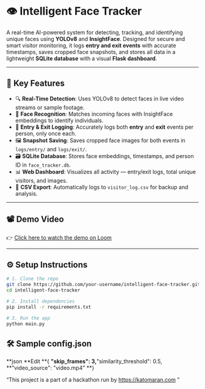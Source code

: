 # 👁️ Intelligent Face Tracker

A real-time AI-powered system for detecting, tracking, and identifying unique faces using **YOLOv8** and **InsightFace**. Designed for secure and smart visitor monitoring, it logs **entry and exit events** with accurate timestamps, saves cropped face snapshots, and stores all data in a lightweight **SQLite database** with a visual **Flask dashboard**.

---

## 📌 Key Features

- 🔍 **Real-Time Detection**: Uses YOLOv8 to detect faces in live video streams or sample footage.
- 🧠 **Face Recognition**: Matches incoming faces with InsightFace embeddings to identify individuals.
- 🧾 **Entry & Exit Logging**: Accurately logs both **entry** and **exit** events per person, only once each.
- 🖼️ **Snapshot Saving**: Saves cropped face images for both events in `logs/entry/` and `logs/exit/`.
- 🗃️ **SQLite Database**: Stores face embeddings, timestamps, and person ID in `face_tracker.db`.
- 📊 **Web Dashboard**: Visualizes all activity — entry/exit logs, total unique visitors, and images.
- 📂 **CSV Export**: Automatically logs to `visitor_log.csv` for backup and analysis.

---

## 📽️ Demo Video

👉 [Click here to watch the demo on Loom](https://www.loom.com/share/a57ebbc759194f9789f420a18d0d647e?sid=29243393-b9b3-41fe-a48c-8fcede20e6f6)

---

## ⚙️ Setup Instructions

```bash
# 1. Clone the repo
git clone https://github.com/your-username/intelligent-face-tracker.git
cd intelligent-face-tracker

# 2. Install dependencies
pip install -r requirements.txt

# 3. Run the app
python main.py

```
## 🛠️ Sample config.json
**json
**Edit
**{
**"skip_frames": 3,**"similarity_threshold": 0.5,
**"video_source": "video.mp4"
**}

 “This project is a part of a hackathon run by https://katomaran.com ”

